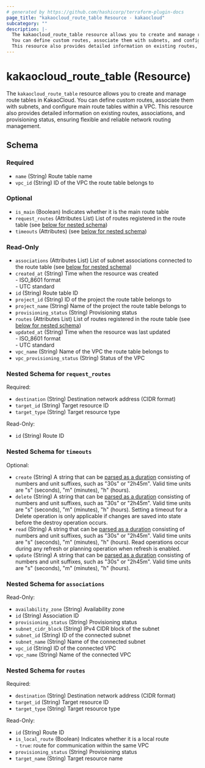 ```yaml
---
# generated by https://github.com/hashicorp/terraform-plugin-docs
page_title: "kakaocloud_route_table Resource - kakaocloud"
subcategory: ""
description: |-
  The kakaocloud_route_table resource allows you to create and manage route tables in KakaoCloud.
  You can define custom routes, associate them with subnets, and configure main route tables within a VPC.
  This resource also provides detailed information on existing routes, associations, and provisioning status, ensuring flexible and reliable network routing management.
---
```


# kakaocloud_route_table (Resource)

The `kakaocloud_route_table` resource allows you to create and manage route tables in KakaoCloud.
You can define custom routes, associate them with subnets, and configure main route tables within a VPC.
This resource also provides detailed information on existing routes, associations, and provisioning status, ensuring flexible and reliable network routing management.



<!-- schema generated by tfplugindocs -->
## Schema

### Required

- `name` (String) Route table name
- `vpc_id` (String) ID of the VPC the route table belongs to

### Optional

- `is_main` (Boolean) Indicates whether it is the main route table
- `request_routes` (Attributes List) List of routes registered in the route table (see [below for nested schema](#nestedatt--request_routes))
- `timeouts` (Attributes) (see [below for nested schema](#nestedatt--timeouts))

### Read-Only

- `associations` (Attributes List) List of subnet associations connected to the route table (see [below for nested schema](#nestedatt--associations))
- `created_at` (String) Time when the resource was created<br/> - ISO_8601 format<br/> - UTC standard
- `id` (String) Route table ID
- `project_id` (String) ID of the project the route table belongs to
- `project_name` (String) Name of the project the route table belongs to
- `provisioning_status` (String) Provisioning status
- `routes` (Attributes List) List of routes registered in the route table (see [below for nested schema](#nestedatt--routes))
- `updated_at` (String) Time when the resource was last updated<br/> - ISO_8601 format<br/> - UTC standard
- `vpc_name` (String) Name of the VPC the route table belongs to
- `vpc_provisioning_status` (String) Status of the VPC

<a id="nestedatt--request_routes"></a>
### Nested Schema for `request_routes`

Required:

- `destination` (String) Destination network address (CIDR format)
- `target_id` (String) Target resource ID
- `target_type` (String) Target resource type

Read-Only:

- `id` (String) Route ID


<a id="nestedatt--timeouts"></a>
### Nested Schema for `timeouts`

Optional:

- `create` (String) A string that can be [parsed as a duration](https://pkg.go.dev/time#ParseDuration) consisting of numbers and unit suffixes, such as "30s" or "2h45m". Valid time units are "s" (seconds), "m" (minutes), "h" (hours).
- `delete` (String) A string that can be [parsed as a duration](https://pkg.go.dev/time#ParseDuration) consisting of numbers and unit suffixes, such as "30s" or "2h45m". Valid time units are "s" (seconds), "m" (minutes), "h" (hours). Setting a timeout for a Delete operation is only applicable if changes are saved into state before the destroy operation occurs.
- `read` (String) A string that can be [parsed as a duration](https://pkg.go.dev/time#ParseDuration) consisting of numbers and unit suffixes, such as "30s" or "2h45m". Valid time units are "s" (seconds), "m" (minutes), "h" (hours). Read operations occur during any refresh or planning operation when refresh is enabled.
- `update` (String) A string that can be [parsed as a duration](https://pkg.go.dev/time#ParseDuration) consisting of numbers and unit suffixes, such as "30s" or "2h45m". Valid time units are "s" (seconds), "m" (minutes), "h" (hours).


<a id="nestedatt--associations"></a>
### Nested Schema for `associations`

Read-Only:

- `availability_zone` (String) Availability zone
- `id` (String) Association ID
- `provisioning_status` (String) Provisioning status
- `subnet_cidr_block` (String) IPv4 CIDR block of the subnet
- `subnet_id` (String) ID of the connected subnet
- `subnet_name` (String) Name of the connected subnet
- `vpc_id` (String) ID of the connected VPC
- `vpc_name` (String) Name of the connected VPC


<a id="nestedatt--routes"></a>
### Nested Schema for `routes`

Required:

- `destination` (String) Destination network address (CIDR format)
- `target_id` (String) Target resource ID
- `target_type` (String) Target resource type

Read-Only:

- `id` (String) Route ID
- `is_local_route` (Boolean) Indicates whether it is a local route<br/>  - `true`: route for communication within the same VPC
- `provisioning_status` (String) Provisioning status
- `target_name` (String) Target resource name
